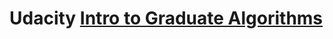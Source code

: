 # Udacity [Intro to Graduate Algorithms](https://www.udacity.com/course/introduction-to-graduate-algorithms--ud401)

